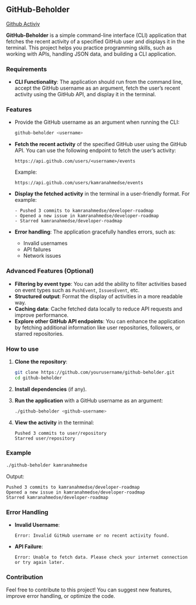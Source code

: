 ## GitHub-Beholder

[Github Activiy](https://roadmap.sh/projects/github-user-activity)



**GitHub-Beholder** is a simple command-line interface (CLI) application that fetches the recent activity of a specified GitHub user and displays it in the terminal. This project helps you practice programming skills, such as working with APIs, handling JSON data, and building a CLI application.

### Requirements

- **CLI Functionality**: The application should run from the command line, accept the GitHub username as an argument, fetch the user’s recent activity using the GitHub API, and display it in the terminal.

### Features

- Provide the GitHub username as an argument when running the CLI:

  ```bash
  github-beholder <username>
  ```

- **Fetch the recent activity** of the specified GitHub user using the GitHub API. You can use the following endpoint to fetch the user’s activity:

  ```plaintext
  https://api.github.com/users/<username>/events
  ```

  Example:

  ```plaintext
  https://api.github.com/users/kamranahmedse/events
  ```

- **Display the fetched activity** in the terminal in a user-friendly format. For example:

  ```
  - Pushed 3 commits to kamranahmedse/developer-roadmap
  - Opened a new issue in kamranahmedse/developer-roadmap
  - Starred kamranahmedse/developer-roadmap
  ```

- **Error handling**: The application gracefully handles errors, such as:
  - Invalid usernames
  - API failures
  - Network issues

### Advanced Features (Optional)

- **Filtering by event type**: You can add the ability to filter activities based on event types such as `PushEvent`, `IssuesEvent`, etc.
- **Structured output**: Format the display of activities in a more readable way.
- **Caching data**: Cache fetched data locally to reduce API requests and improve performance.
- **Explore other GitHub API endpoints**: You can enhance the application by fetching additional information like user repositories, followers, or starred repositories.

### How to use

1. **Clone the repository**:

   ```bash
   git clone https://github.com/yourusername/github-beholder.git
   cd github-beholder
   ```

2. **Install dependencies** (if any).

3. **Run the application** with a GitHub username as an argument:

   ```bash
   ./github-beholder <github-username>
   ```

4. **View the activity** in the terminal:

   ```plaintext
   Pushed 3 commits to user/repository
   Starred user/repository
   ```

### Example

```bash
./github-beholder kamranahmedse
```

Output:

```plaintext
Pushed 3 commits to kamranahmedse/developer-roadmap
Opened a new issue in kamranahmedse/developer-roadmap
Starred kamranahmedse/developer-roadmap
```

### Error Handling

- **Invalid Username**:

  ```plaintext
  Error: Invalid GitHub username or no recent activity found.
  ```

- **API Failure**:

  ```plaintext
  Error: Unable to fetch data. Please check your internet connection or try again later.
  ```

### Contribution

Feel free to contribute to this project! You can suggest new features, improve error handling, or optimize the code.
